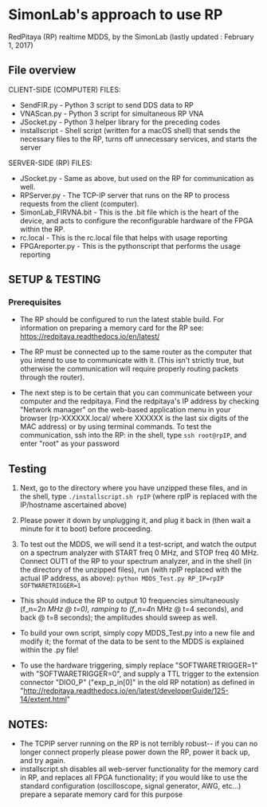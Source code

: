 # SimonLab's approach to use RP

RedPitaya (RP) realtime MDDS, by the SimonLab (lastly updated : February 1, 2017)

## File overview
CLIENT-SIDE (COMPUTER) FILES:
- SendFIR.py                 - Python 3 script to send DDS data to RP
- VNAScan.py                 - Python 3 script for simultaneous RP VNA
- JSocket.py                 - Python 3 helper library for the preceding codes
- installscript              - Shell script (written for a macOS shell) that sends the necessary files to the RP, turns off unnecessary services, and starts the server

SERVER-SIDE (RP) FILES:
- JSocket.py                 - Same as above, but used on the RP for communication as well.
- RPServer.py                - The TCP-IP server that runs on the RP to process requests from the client (computer).
- SimonLab_FIRVNA.bit        - This is the .bit file which is the heart of the device, and acts to configure the reconfigurable hardware of the FPGA within the RP.
- rc.local                   - This is the rc.local file that helps with usage reporting
- FPGAreporter.py            - This is the pythonscript that performs the usage reporting


## SETUP  & TESTING
### Prerequisites
- The RP should be configured to run the latest stable build. For information on preparing a memory card for the RP see: https://redpitaya.readthedocs.io/en/latest/

- The RP must be connected up to the same router as the computer that you intend to use to communicate with it. (This isn't strictly true, but otherwise the communication will require properly routing packets through the router).

- The next step is to be certain that you can communicate between your computer and the redpitaya. Find the redpitaya's IP address by checking "Network manager" on the web-based application menu in your browser (rp-XXXXXX.local/ where XXXXXX is the last six digits of the MAC address) or by using terminal commands. To test the communication, ssh into the RP: in the shell, type `ssh root@rpIP`, and enter "root" as your password

## Testing
1. Next, go to the directory where you have unzipped these files, and in the shell, type `./installscript.sh rpIP` (where rpIP is replaced with the IP/hostname ascertained above)

2. Please power it down by unplugging it, and plug it back in (then wait a minute for it to boot) before proceeding.

3. To test out the MDDS, we will send it a test-script, and watch the output on a spectrum analyzer with START freq 0 MHz, and STOP freq 40 MHz. Connect OUT1 of the RP to your spectrum analyzer, and in the shell (in the directory of the unzipped files), run (with rpIP replaced with the actual IP address, as above):
`python MDDS_Test.py RP_IP=rpIP SOFTWARETRIGGER=1`

- This should induce the RP to output 10 frequencies simultaneously (f_n=2*n MHz @ t=0), ramping to (f_n=4*n MHz @ t=4 seconds), and back @ t=8 seconds); the amplitudes should sweep as well.

- To build your own script, simply copy MDDS_Test.py into a new file and modify it; the format of the data to be sent to the MDDS is explained within the .py file!

- To use the hardware triggering, simply replace "SOFTWARETRIGGER=1" with "SOFTWARETRIGGER=0", and supply a TTL trigger to the extension connector "DIO0_P" ("exp_p_in[0]" in the old RP notation) as defined in "http://redpitaya.readthedocs.io/en/latest/developerGuide/125-14/extent.html"

## NOTES:
- The TCPIP server running on the RP is not terribly robust-- if you can no longer connect properly please power down the RP, power it back up, and try again.
- installscript.sh disables all web-server functionality for the memory card in RP, and replaces all FPGA functionality; if you would like to use the standard configuration (oscilloscope, signal generator, AWG, etc...) prepare a separate memory card for this purpose

